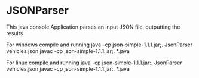 # JSONParser
This java console Application parses an input JSON file, outputting the results

For windows compile and running
java -cp json-simple-1.1.1.jar;. JsonParser vehicles.json
javac -cp json-simple-1.1.1.jar;. *.java

For linux compile and running
java -cp json-simple-1.1.1.jar:. JsonParser vehicles.json
javac -cp json-simple-1.1.1.jar:. *.java
